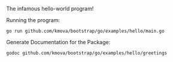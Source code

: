 The infamous hello-world program!

Running the program:
```
go run github.com/kmova/bootstrap/go/examples/hello/main.go 
```

Generate Documentation for the Package:
```
godoc github.com/kmova/bootstrap/go/examples/hello/greetings 
```

